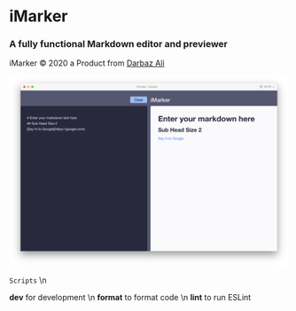 # iMarker
### A fully functional Markdown editor and previewer
iMarker © 2020 a Product from [Darbaz Ali](https://darbaz.design)

![alt text](assets/iMarker_preview.png "iMarker app")

`Scripts` \n

**dev** for development \n
**format** to format code \n
**lint** to run ESLint